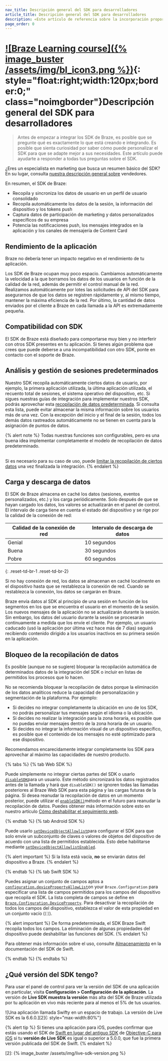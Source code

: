 ```yaml
---
nav_title: Descripción general del SDK para desarrolladores
article_title: Descripción general del SDK para desarrolladores
description: «Este artículo de referencia sobre la incorporación proporciona una descripción técnica para los desarrolladores del SDK de Braze. En él se analizan los análisis predeterminados que rastrea el SDK, el bloqueo de la recopilación automática de datos y la versión activa del SDK de tu aplicación. «
page_order: 0
---
```


# [![Braze Learning course]({% image_buster /assets/img/bl_icon3.png %})](https://learning.braze.com/path/developer/sdk-integration-basics){: style="float:right;width:120px;border:0;" class="noimgborder"}Descripción general del SDK para desarrolladores

> Antes de empezar a integrar los SDK de Braze, es posible que se pregunte qué es exactamente lo que está creando e integrando. Es posible que sienta curiosidad por saber cómo puede personalizar el SDK para que se adapte mejor a sus necesidades. Este artículo puede ayudarte a responder a todas tus preguntas sobre el SDK. 

¿Eres un especialista en marketing que busca un resumen básico del SDK? En su lugar, consulta [nuestra descripción general sobre][1] vendedores.

En resumen, el SDK de Braze:
* Recopila y sincroniza los datos de usuario en un perfil de usuario consolidado
* Recopila automáticamente los datos de la sesión, la información del dispositivo y los tokens push
* Captura datos de participación de marketing y datos personalizados específicos de su empresa
* Potencia las notificaciones push, los mensajes integrados en la aplicación y los canales de mensajería de Content Card

## Rendimiento de la aplicación

Braze no debería tener un impacto negativo en el rendimiento de tu aplicación.

Los SDK de Braze ocupan muy poco espacio. Cambiamos automáticamente la velocidad a la que borramos los datos de los usuarios en función de la calidad de la red, además de permitir el control manual de la red. Realizamos automáticamente por lotes las solicitudes de API del SDK para asegurarnos de que los datos se registren rápidamente y, al mismo tiempo, mantener la máxima eficiencia de la red. Por último, la cantidad de datos enviados por el cliente a Braze en cada llamada a la API es extremadamente pequeña.

## Compatibilidad con SDK

El SDK de Braze está diseñado para comportarse muy bien y no interferir con otros SDK presentes en tu aplicación. Si tienes algún problema que crees que puede deberse a una incompatibilidad con otro SDK, ponte en contacto con el soporte de Braze.

## Análisis y gestión de sesiones predeterminados

Nuestro SDK recopila automáticamente ciertos datos de usuario, por ejemplo, la primera aplicación utilizada, la última aplicación utilizada, el recuento total de sesiones, el sistema operativo del dispositivo, etc. Si sigues nuestras guías de integración para implementar nuestros SDK, podrás aprovechar esta [recopilación de datos predeterminada]({{site.baseurl}}/user_guide/data_and_analytics/user_data_collection/sdk_data_collection/). Si consulta esta lista, puede evitar almacenar la misma información sobre los usuarios más de una vez. Con la excepción del inicio y el final de la sesión, todos los demás datos rastreados automáticamente no se tienen en cuenta para la asignación de puntos de datos.

{% alert note %}
Todas nuestras funciones son configurables, pero es una buena idea implementar completamente el modelo de recopilación de datos predeterminado.

<br>Si es necesario para su caso de uso, puede [limitar la recopilación de ciertos datos](#blocking-data-collection) una vez finalizada la integración.
{% endalert %}

## Carga y descarga de datos

El SDK de Braze almacena en caché los datos (sesiones, eventos personalizados, etc.) y los carga periódicamente. Solo después de que se hayan cargado los datos, los valores se actualizarán en el panel de control. El intervalo de carga tiene en cuenta el estado del dispositivo y se rige por la calidad de la conexión de red:

|Calidad de la conexión de red |    Intervalo de descarga de datos|
|---|---|
|Genial    |10 segundos|
|Buena    |30 segundos|
|Pobre    |60 segundos|
{: .reset-td-br-1 .reset-td-br-2}

Si no hay conexión de red, los datos se almacenan en caché localmente en el dispositivo hasta que se restablezca la conexión de red. Cuando se restablezca la conexión, los datos se cargarán en Braze.

Braze envía datos al SDK al principio de una sesión en función de los segmentos en los que se encuentra el usuario en el momento de la sesión. Los nuevos mensajes de la aplicación no se actualizarán durante la sesión. Sin embargo, los datos del usuario durante la sesión se procesarán continuamente a medida que los envíe el cliente. Por ejemplo, un usuario caducado (usó la aplicación por última vez hace más de 7 días) seguirá recibiendo contenido dirigido a los usuarios inactivos en su primera sesión en la aplicación.

## Bloqueo de la recopilación de datos

Es posible (aunque no se sugiere) bloquear la recopilación automática de determinados datos de la integración del SDK o incluir en listas de permitidos los procesos que lo hacen. 

No se recomienda bloquear la recopilación de datos porque la eliminación de los datos analíticos reduce la capacidad de personalización y segmentación de la plataforma. Por ejemplo:

- Si decides no integrar completamente la ubicación en uno de los SDK, no podrás personalizar tus mensajes según el idioma o la ubicación. 
- Si decides no realizar la integración para la zona horaria, es posible que no puedas enviar mensajes dentro de la zona horaria de un usuario. 
- Si decides no integrar la información visual de un dispositivo específico, es posible que el contenido de los mensajes no esté optimizado para ese dispositivo.

Recomendamos encarecidamente integrar completamente los SDK para aprovechar al máximo las capacidades de nuestro producto.

{% tabs %}
{% tab Web SDK %}

Puede simplemente no integrar ciertas partes del SDK o usarlo [`disableSDK`](https://js.appboycdn.com/web-sdk/latest/doc/modules/braze.html#disablesdk)para un usuario. Este método sincronizará los datos registrados antes de la llamada y hará que `disableSDK()` se ignoren todas las llamadas posteriores al Braze Web SDK para esta página y las cargas futuras de la página. Si desea reanudar la recopilación de datos en un momento posterior, puede utilizar el [`enableSDK()`](https://js.appboycdn.com/web-sdk/latest/doc/modules/braze.html#enablesdk)método en el futuro para reanudar la recopilación de datos. Puedes obtener más información sobre esto en nuestro artículo [Cómo deshabilitar el seguimiento web]({{site.baseurl}}/developer_guide/platform_integration_guides/web/analytics/disabling_tracking/).

{% endtab %}
{% tab Android SDK %}

Puede usarlo [`setDeviceObjectAllowlist`](https://braze-inc.github.io/braze-android-sdk/kdoc/braze-android-sdk/com.braze.configuration/-braze-config/-builder/set-device-object-allowlist.html?query=fun%20setDeviceObjectAllowlist(deviceObjectAllowlist:%20EnumSet%3CDeviceKey%3E):%20BrazeConfig.Builder)para configurar el SDK para que solo envíe un subconjunto de claves o valores de objetos del dispositivo de acuerdo con una lista de permitidos establecida. Esto debe habilitarse mediante [`setDeviceObjectAllowlistEnabled`](https://braze-inc.github.io/braze-android-sdk/kdoc/braze-android-sdk/com.braze.configuration/-braze-config/-builder/set-device-object-allowlist-enabled.html?query=fun%20setDeviceObjectAllowlistEnabled(enabled:%20Boolean):%20BrazeConfig.Builder).

{% alert important %}
Si la lista está vacía, **no** se enviarán datos del dispositivo a Braze.
{% endalert %}

{% endtab %}
{% tab Swift SDK %}

Puedes asignar un conjunto de campos aptos a [`configuration.devicePropertyAllowList`](https://braze-inc.github.io/braze-swift-sdk/documentation/brazekit/braze/configuration-swift.class/devicepropertyallowlist)on your `Braze.Configuration` para especificar una lista de campos permitidos para los campos del dispositivo que recopila el SDK. La lista completa de campos se define en [`Braze.Configuration.DeviceProperty`](https://braze-inc.github.io/braze-swift-sdk/documentation/brazekit/braze/configuration-swift.class/deviceproperty). Para desactivar la recopilación de todos los campos del dispositivo, establezca el valor de esta propiedad en un conjunto vacío (`[]`).

{% alert important %}
De forma predeterminada, el SDK Braze Swift recopila todos los campos. La eliminación de algunas propiedades del dispositivo puede deshabilitar las funciones del SDK.
{% endalert %}

Para obtener más información sobre el uso, consulte [Almacenamiento]({{site.baseurl}}/developer_guide/platform_integration_guides/swift/storage) en la documentación del SDK de Swift.

{% endtab %}
{% endtabs %}

## ¿Qué versión del SDK tengo?

Para usar el panel de control para ver la versión del SDK de una aplicación en particular, visita **Configuración > Configuración de la aplicación**. La versión de **Live SDK muestra la versión** más alta del SDK de Braze utilizada por tu aplicación en vivo más reciente para al menos el 5% de tus usuarios.

![Una aplicación llamada Swifty en un espacio de trabajo. La versión de Live SDK es la 6.6.0.][2]{: style="max-width:80%"} 

{% alert tip %}
Si tienes una aplicación para iOS, puedes confirmar que estás usando el SDK de [Swift en lugar del antiguo SDK]({{site.baseurl}}/developer_guide/platform_integration_guides/swift/initial_sdk_setup/overview) de [Objective-C para iOS]({{site.baseurl}}/developer_guide/platform_integration_guides/ios/initial_sdk_setup/overview) si tu **versión de Live SDK** es igual o superior a 5.0.0, que fue la primera versión publicada del SDK de Swift.
{% endalert %}

[1]: {{site.baseurl}}/user_guide/onboarding_with_braze/web_sdk/
[2]: {% image_buster /assets/img/live-sdk-version.png %}